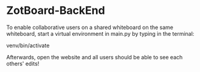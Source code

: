 # ZotBoard-BackEnd

To enable collaborative users on a shared whiteboard on the same whiteboard, start a virtual environment in main.py by typing in the terminal:

venv/bin/activate

Afterwards, open the website and all users should be able to see each others' edits!
